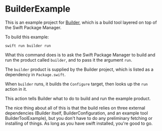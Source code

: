 # BuilderExample

This is an example project for [Builder](https://github.com/elegantchaos/Builder), which is a build tool layered on top of the Swift Package Manager.

To build this example:

```
swift run builder run
```

What this command does is to ask the Swift Package Manager to build and run the product called `builder`, and to pass it the argument `run`.

The `builder` product is supplied by the Builder project, which is listed as a dependency in `Package.swift`.

When `builder` runs, it builds the `Configure` target, then looks up the `run` action in it.

This action tells Builder what to do to build and run the example product.

The nice thing about all of this is that the build relies on three external dependencies (Builder itself, BuilderConfiguration, and an example tool BuilderToolExample), but you don't have to do any preliminary fetching or installing of things. As long as you have swift installed, you're good to go.
